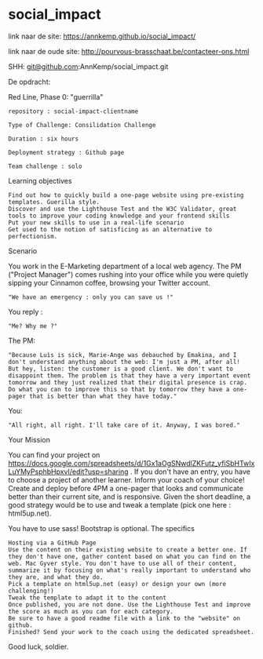 # social_impact
link naar de site: https://annkemp.github.io/social_impact/

link naar de oude site: http://pourvous-brasschaat.be/contacteer-ons.html

SHH: git@github.com:AnnKemp/social_impact.git

De opdracht:

Red Line, Phase 0: "guerrilla"

    repository : social-impact-clientname

    Type of Challenge: Consilidation Challenge

    Duration : six hours

    Deployment strategy : Github page

    Team challenge : solo

Learning objectives

    Find out how to quickly build a one-page website using pre-existing templates. Guerilla style.
    Discover and use the Lighthouse Test and the W3C Validator, great tools to improve your coding knowledge and your frontend skills
    Put your new skills to use in a real-life scenario
    Get used to the notion of satisficing as an alternative to perfectionism.

Scenario

You work in the E-Marketing department of a local web agency. The PM ("Project Manager") comes rushing into your office while you were quietly sipping your Cinnamon coffee, browsing your Twitter account.

    "We have an emergency : only you can save us !"

You reply :

    "Me? Why me ?"

The PM:

    "Because Luìs is sick, Marie-Ange was debauched by Emakina, and I don't understand anything about the web: I'm just a PM, after all!
    But hey, listen: the customer is a good client. We don't want to disappoint them. The problem is that they have a very important event tomorrow and they just realized that their digital presence is crap. Do what you can to improve this so that by tomorrow they have a one-pager that is better than what they have today."

You:

    "All right, all right. I'll take care of it. Anyway, I was bored."

Your Mission

You can find your project on https://docs.google.com/spreadsheets/d/1Gx1aOgSNwdlZKFutz_yfiSbHTwIxLuYMyPsphbHpxvI/edit?usp=sharing . If you don't have an entry, you have to choose a project of another learner. Inform your coach of your choice! Create and deploy before 4PM a one-pager that looks and communicate better than their current site, and is responsive.
Given the short deadline, a good strategy would be to use and tweak a template (pick one here : html5up.net).

You have to use sass! Bootstrap is optional.
The specifics

    Hosting via a GitHub Page
    Use the content on their existing website to create a better one. If they don't have one, gather content based on what you can find on the web. Mac Gyver style. You don't have to use all of their content, summarize it by focusing on what's really important to understand who they are, and what they do.
    Pick a template on html5up.net (easy) or design your own (more challenging!)
    Tweak the template to adapt it to the content
    Once published, you are not done. Use the Lighthouse Test and improve the score as much as you can for each category.
    Be sure to have a good readme file with a link to the "website" on github.
    Finished? Send your work to the coach using the dedicated spreadsheet.

Good luck, soldier.
